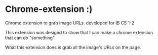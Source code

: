 # Chrome-extension :)
Chrome extension to grab image URLs. developed for IB CS 1-2

This extension was designd to show that I can make a chrome extension that can do "something".

What this extension does is grab all the image's URLs on the page.

